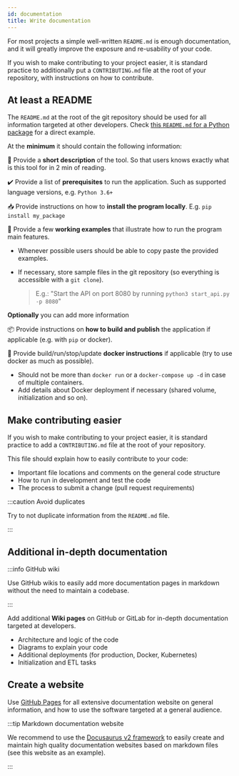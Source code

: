 ```yaml
---
id: documentation
title: Write documentation
---
```


For most projects a simple well-written `README.md` is enough documentation, and it will greatly improve the exposure and re-usability of your code.

If you wish to make contributing to your project easier, it is standard practice to additionally put a `CONTRIBUTING.md` file at the root of your repository, with instructions on how to contribute.

## At least a README 

The `README.md` at the root of the git repository should be used for all information targeted at other developers. Check [this `README.md` for a Python package](https://github.com/MaastrichtU-IDS/python-template) for a direct example. 

At the **minimum** it should contain the following information:

📝 Provide a **short description** of the tool. So that users knows exactly what is this tool for in 2 min of reading.

✔️ Provide a list of **prerequisites** to run the application. Such as supported language versions, e.g. `Python 3.6+` 

📥 Provide instructions on how to **install the program locally**. E.g. `pip install my_package`

📖 Provide a few **working examples** that illustrate how to run the program main features.
* Whenever possible users should be able to copy paste the provided examples.

* If necessary, store sample files in the git repository (so everything is accessible with a `git clone`).

  > E.g.: "Start the API on port 8080 by running `python3 start_api.py -p 8080`"

**Optionally** you can add more information

📦 Provide instructions on **how to build and publish** the application if applicable (e.g. with `pip` or docker).

🐳 Provide build/run/stop/update **docker instructions** if applicable (try to use docker as much as possible).
* Should not be more than `docker run` or a `docker-compose up -d` in case of multiple containers.
* Add details about Docker deployment if necessary (shared volume, initialization and so on).

## Make contributing easier

If you wish to make contributing to your project easier, it is standard practice to add a `CONTRIBUTING.md` file at the root of your repository.

This file should explain how to easily contribute to your code:

* Important file locations and comments on the general code structure
* How to run in development and test the code
* The process to submit a change (pull request requirements)

:::caution Avoid duplicates

Try to not duplicate information from the `README.md` file.

:::

## Additional in-depth documentation

:::info GitHub wiki

Use GitHub wikis to easily add more documentation pages in markdown without the need to maintain a codebase.

:::

Add additional **Wiki pages** on GitHub or GitLab for in-depth documentation targeted at developers.

* Architecture and logic of the code
* Diagrams to explain your code
* Additional deployments (for production, Docker, Kubernetes)
* Initialization and ETL tasks

## Create a website

Use [GitHub Pages](https://pages.github.com/) for all extensive documentation website on general information, and how to use the software targeted at a general audience. 

:::tip Markdown documentation website

We recommend to use the [Docusaurus v2 framework](https://v2.docusaurus.io/) to easily create and maintain high quality documentation websites based on markdown files (see this website as an example).

:::